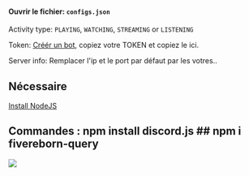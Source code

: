 #### Ouvrir le fichier: `configs.json`

Activity type: `PLAYING`, `WATCHING`, `STREAMING` or `LISTENING`

Token: [Créér un bot](https://discordapp.com/developers/applications/), copiez votre TOKEN et copiez le ici.

Server info: Remplacer l'ip et le port par défaut par les votres..

## Nécessaire

[Install NodeJS](https://nodejs.org/en/download/)

## Commandes : npm install discord.js   ##  npm i fivereborn-query 

<a href="https://discord.gg/NHsABpb"><img src="https://kasper-rasmussen.dk/assets/images/icons/discord_logo.png" /></a>
